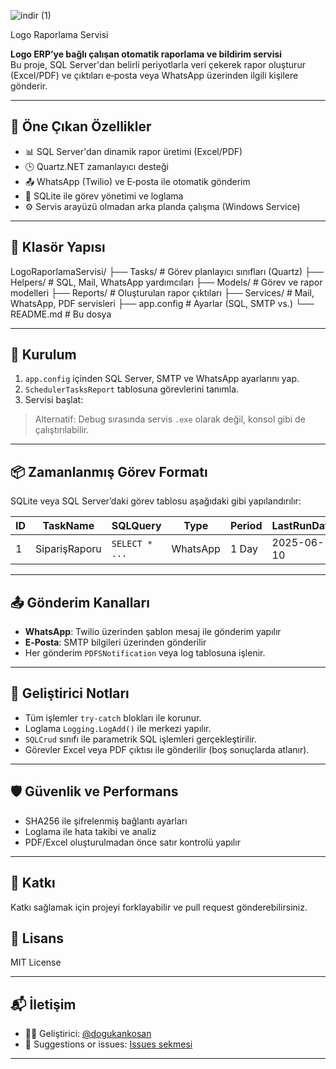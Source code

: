 
![indir (1)](https://github.com/user-attachments/assets/3d950bcd-8e45-4998-a106-f34cf835de75)

Logo Raporlama Servisi

**Logo ERP’ye bağlı çalışan otomatik raporlama ve bildirim servisi**  
Bu proje, SQL Server'dan belirli periyotlarla veri çekerek rapor oluşturur (Excel/PDF) ve çıktıları e‑posta veya WhatsApp üzerinden ilgili kişilere gönderir.

---

## 🚀 Öne Çıkan Özellikler

- 📊 SQL Server'dan dinamik rapor üretimi (Excel/PDF)
- 🕒 Quartz.NET zamanlayıcı desteği
- 📤 WhatsApp (Twilio) ve E‑posta ile otomatik gönderim
- 🧠 SQLite ile görev yönetimi ve loglama
- ⚙️ Servis arayüzü olmadan arka planda çalışma (Windows Service)

---

## 📂 Klasör Yapısı

LogoRaporlamaServisi/
├── Tasks/ # Görev planlayıcı sınıfları (Quartz)
├── Helpers/ # SQL, Mail, WhatsApp yardımcıları
├── Models/ # Görev ve rapor modelleri
├── Reports/ # Oluşturulan rapor çıktıları
├── Services/ # Mail, WhatsApp, PDF servisleri
├── app.config # Ayarlar (SQL, SMTP vs.)
└── README.md # Bu dosya

---

## 🔧 Kurulum

1. `app.config` içinden SQL Server, SMTP ve WhatsApp ayarlarını yap.
2. `SchedulerTasksReport` tablosuna görevlerini tanımla.
3. Servisi başlat:


> Alternatif: Debug sırasında servis `.exe` olarak değil, konsol gibi de çalıştırılabilir.

---

## 📦 Zamanlanmış Görev Formatı

SQLite veya SQL Server’daki görev tablosu aşağıdaki gibi yapılandırılır:

| ID | TaskName     | SQLQuery        | Type     | Period | LastRunDate |
|----|--------------|------------------|----------|--------|-------------|
| 1  | SiparişRaporu | `SELECT * ...` | WhatsApp | 1 Day  | 2025-06-10  |

---

## 📤 Gönderim Kanalları

- **WhatsApp**: Twilio üzerinden şablon mesaj ile gönderim yapılır  
- **E‑Posta**: SMTP bilgileri üzerinden gönderilir  
- Her gönderim `PDFSNotification` veya log tablosuna işlenir.

---

## 🧪 Geliştirici Notları

- Tüm işlemler `try-catch` blokları ile korunur.
- Loglama `Logging.LogAdd()` ile merkezi yapılır.
- `SQLCrud` sınıfı ile parametrik SQL işlemleri gerçekleştirilir.
- Görevler Excel veya PDF çıktısı ile gönderilir (boş sonuçlarda atlanır).

---

## 🛡️ Güvenlik ve Performans

- SHA256 ile şifrelenmiş bağlantı ayarları
- Loglama ile hata takibi ve analiz
- PDF/Excel oluşturulmadan önce satır kontrolü yapılır

---

## 🤝 Katkı

Katkı sağlamak için projeyi forklayabilir ve pull request gönderebilirsiniz.
## 📄 Lisans

MIT License

---

## 📬 İletişim

- 👨‍💻 Geliştirici: [@dogukankosan](https://github.com/dogukankosan)  
- 🐞 Suggestions or issues: [Issues sekmesi](https://github.com/dogukankosan/LogoWhatsappEntegrasyon/issues)

---


